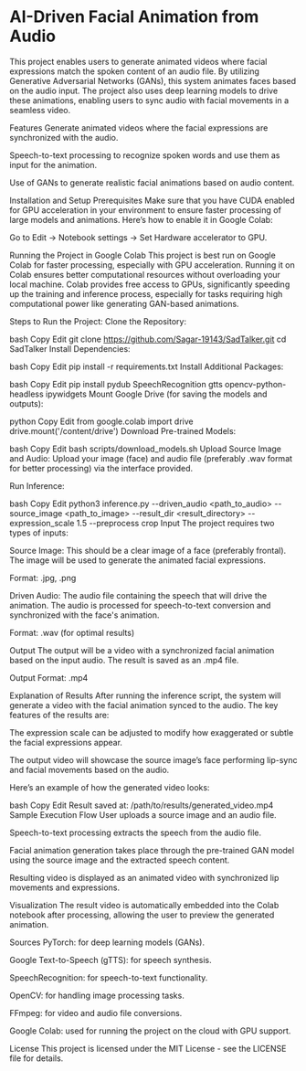 # AI-Driven Facial Animation from Audio
This project enables users to generate animated videos where facial expressions match the spoken content of an audio file. By utilizing Generative Adversarial Networks (GANs), this system animates faces based on the audio input. The project also uses deep learning models to drive these animations, enabling users to sync audio with facial movements in a seamless video.

Features
Generate animated videos where the facial expressions are synchronized with the audio.

Speech-to-text processing to recognize spoken words and use them as input for the animation.

Use of GANs to generate realistic facial animations based on audio content.

Installation and Setup
Prerequisites
Make sure that you have CUDA enabled for GPU acceleration in your environment to ensure faster processing of large models and animations. Here’s how to enable it in Google Colab:

Go to Edit → Notebook settings → Set Hardware accelerator to GPU.

Running the Project in Google Colab
This project is best run on Google Colab for faster processing, especially with GPU acceleration. Running it on Colab ensures better computational resources without overloading your local machine. Colab provides free access to GPUs, significantly speeding up the training and inference process, especially for tasks requiring high computational power like generating GAN-based animations.

Steps to Run the Project:
Clone the Repository:

bash
Copy
Edit
git clone https://github.com/Sagar-19143/SadTalker.git
cd SadTalker
Install Dependencies:

bash
Copy
Edit
pip install -r requirements.txt
Install Additional Packages:

bash
Copy
Edit
pip install pydub SpeechRecognition gtts opencv-python-headless ipywidgets
Mount Google Drive (for saving the models and outputs):

python
Copy
Edit
from google.colab import drive
drive.mount('/content/drive')
Download Pre-trained Models:

bash
Copy
Edit
bash scripts/download_models.sh
Upload Source Image and Audio: Upload your image (face) and audio file (preferably .wav format for better processing) via the interface provided.

Run Inference:

bash
Copy
Edit
python3 inference.py --driven_audio <path_to_audio> --source_image <path_to_image> --result_dir <result_directory> --expression_scale 1.5 --preprocess crop
Input
The project requires two types of inputs:

Source Image: This should be a clear image of a face (preferably frontal). The image will be used to generate the animated facial expressions.

Format: .jpg, .png

Driven Audio: The audio file containing the speech that will drive the animation. The audio is processed for speech-to-text conversion and synchronized with the face's animation.

Format: .wav (for optimal results)

Output
The output will be a video with a synchronized facial animation based on the input audio. The result is saved as an .mp4 file.

Output Format: .mp4

Explanation of Results
After running the inference script, the system will generate a video with the facial animation synced to the audio. The key features of the results are:

The expression scale can be adjusted to modify how exaggerated or subtle the facial expressions appear.

The output video will showcase the source image’s face performing lip-sync and facial movements based on the audio.

Here’s an example of how the generated video looks:

bash
Copy
Edit
Result saved at: /path/to/results/generated_video.mp4
Sample Execution Flow
User uploads a source image and an audio file.

Speech-to-text processing extracts the speech from the audio file.

Facial animation generation takes place through the pre-trained GAN model using the source image and the extracted speech content.

Resulting video is displayed as an animated video with synchronized lip movements and expressions.

Visualization
The result video is automatically embedded into the Colab notebook after processing, allowing the user to preview the generated animation.

Sources
PyTorch: for deep learning models (GANs).

Google Text-to-Speech (gTTS): for speech synthesis.

SpeechRecognition: for speech-to-text functionality.

OpenCV: for handling image processing tasks.

FFmpeg: for video and audio file conversions.

Google Colab: used for running the project on the cloud with GPU support.

License
This project is licensed under the MIT License - see the LICENSE file for details.

